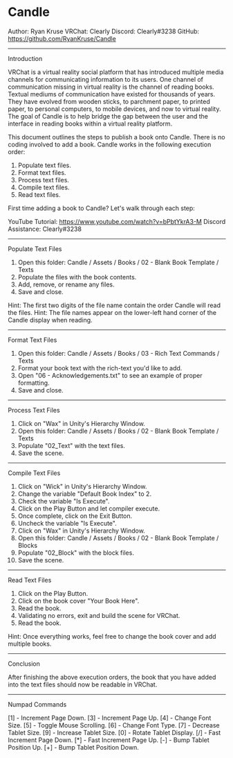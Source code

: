 # Candle

Author: Ryan Kruse
VRChat: Clearly
Discord: Clearly#3238
GitHub: https://github.com/RyanKruse/Candle

------------

Introduction

VRChat is a virtual reality social platform that has introduced multiple media channels for communicating information to its users. One channel of communication missing in virtual reality is the channel of reading books. Textual mediums of communication have existed for thousands of years. They have evolved from wooden sticks, to parchment paper, to printed paper, to personal computers, to mobile devices, and now to virtual reality. The goal of Candle is to help bridge the gap between the user and the interface in reading books within a virtual reality platform.

This document outlines the steps to publish a book onto Candle. There is no coding involved to add a book. Candle works in the following execution order:

1) Populate text files.
2) Format text files.
3) Process text files.
4) Compile text files.
5) Read text files.

First time adding a book to Candle? Let's walk through each step:

YouTube Tutorial: https://www.youtube.com/watch?v=bPbtYkrA3-M
Discord Assistance: Clearly#3238

------------

Populate Text Files

1) Open this folder: Candle / Assets / Books / 02 - Blank Book Template / Texts
2) Populate the files with the book contents.
3) Add, remove, or rename any files.
4) Save and close.

Hint: The first two digits of the file name contain the order Candle will read the files.
Hint: The file names appear on the lower-left hand corner of the Candle display when reading.

------------

Format Text Files

1) Open this folder: Candle / Assets / Books / 03 - Rich Text Commands / Texts
2) Format your book text with the rich-text you'd like to add.
3) Open "06 - Acknowledgements.txt" to see an example of proper formatting.
4) Save and close.

------------

Process Text Files

1) Click on "Wax" in Unity's Hierarchy Window.
2) Open this folder: Candle / Assets / Books / 02 - Blank Book Template / Texts
3) Populate "02_Text" with the text files.
4) Save the scene.

------------

Compile Text Files

1) Click on "Wick" in Unity's Hierarchy Window.
2) Change the variable "Default Book Index" to 2.
3) Check the variable "Is Execute".
4) Click on the Play Button and let compiler execute.
5) Once complete, click on the Exit Button.
6) Uncheck the variable "Is Execute".
7) Click on "Wax" in Unity's Hierarchy Window.
8) Open this folder: Candle / Assets / Books / 02 - Blank Book Template / Blocks
9) Populate "02_Block" with the block files.
10) Save the scene.

------------

Read Text Files

1) Click on the Play Button.
2) Click on the book cover "Your Book Here".
3) Read the book.
4) Validating no errors, exit and build the scene for VRChat.
5) Read the book.

Hint: Once everything works, feel free to change the book cover and add multiple books.

------------

Conclusion

After finishing the above execution orders, the book that you have added into the text files should now be readable in VRChat.

------------

Numpad Commands

[1] - Increment Page Down.
[3] - Increment Page Up.
[4] - Change Font Size.
[5] - Toggle Mouse Scrolling.
[6] - Change Font Type.
[7] - Decrease Tablet Size.
[9] - Increase Tablet Size.
[0] - Rotate Tablet Display.
[/] - Fast Increment Page Down.
[*] - Fast Increment Page Up.
[-] - Bump Tablet Position Up.
[+] - Bump Tablet Position Down.

